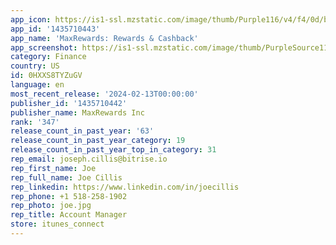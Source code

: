 ```yaml
---
app_icon: https://is1-ssl.mzstatic.com/image/thumb/Purple116/v4/f4/0d/b4/f40db492-a5fd-dbde-5da1-229652780c44/AppIcon-1x_U007epad-85-220.png/1024x1024bb.png
app_id: '1435710443'
app_name: 'MaxRewards: Rewards & Cashback'
app_screenshot: https://is1-ssl.mzstatic.com/image/thumb/PurpleSource116/v4/45/72/be/4572be1c-5f15-9750-063d-3f7b42e67612/e09a2f1e-1a08-454a-b70c-cb291ba3ab80_5.5_-_iOS_-_01.jpg/1242x2208bb.png
category: Finance
country: US
id: 0HXXS8TYZuGV
language: en
most_recent_release: '2024-02-13T00:00:00'
publisher_id: '1435710442'
publisher_name: MaxRewards Inc
rank: '347'
release_count_in_past_year: '63'
release_count_in_past_year_category: 19
release_count_in_past_year_top_in_category: 31
rep_email: joseph.cillis@bitrise.io
rep_first_name: Joe
rep_full_name: Joe Cillis
rep_linkedin: https://www.linkedin.com/in/joecillis
rep_phone: +1 518-258-1902
rep_photo: joe.jpg
rep_title: Account Manager
store: itunes_connect
---
```

